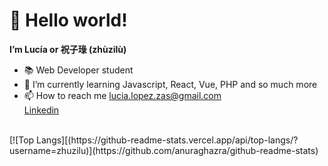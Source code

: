 <h1> 👋 Hello world!</h1>
<strong>I’m Lucía or 祝子琭 (zhùzilù)</strong> <br>
<ul>
<li>📚 Web Developer student <br></li>
<li>🌱 I’m currently learning Javascript, React, Vue, PHP and so much more<br></li>
<li>📫 How to reach me 
<a href = "mailto: lucia.lopez.zas@gmail.com">lucia.lopez.zas@gmail.com</a>
<br>
<a href="https://www.linkedin.com/in/lucialopezzas/">Linkedin</a></li>
</ul>
<br>
[![Top Langs][(https://github-readme-stats.vercel.app/api/top-langs/?username=zhuzilu)](https://github.com/anuraghazra/github-readme-stats)

<!---
zhuzilu/zhuzilu is a ✨ special ✨ repository because its `README.md` (this file) appears on your GitHub profile.
You can click the Preview link to take a look at your changes.
--->
